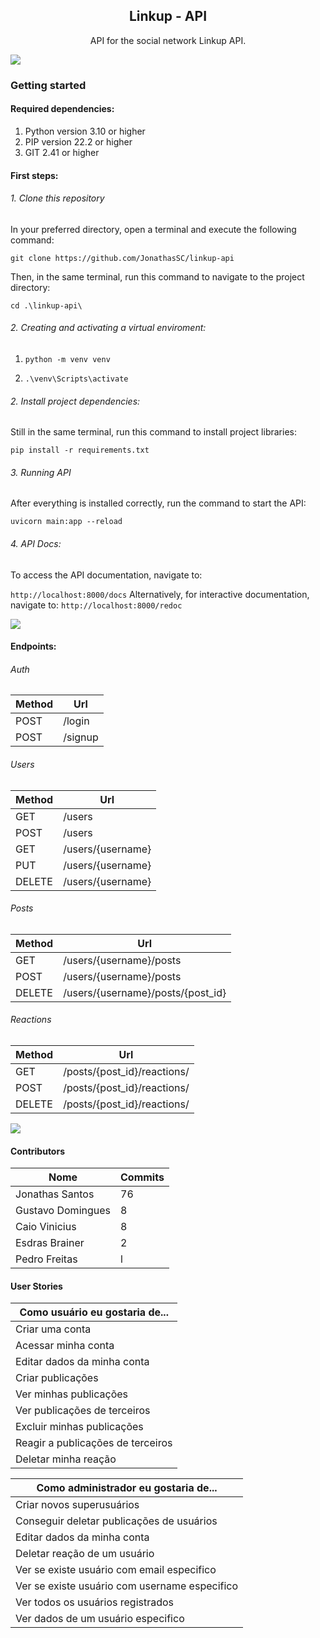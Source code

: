 <p align="center">
  <!-- <img src="public/images/brand.png" height="128"> -->
  <h2 align="center">Linkup - API</h2>
  <p align="center">API for the social network Linkup API.<p>
</p>

![](https://i.imgur.com/waxVImv.png)

### Getting started

#### Required dependencies:

1. Python version 3.10 or higher
2. PIP version 22.2 or higher
3. GIT 2.41 or higher

#### First steps:

###### 1. Clone this repository

In your preferred directory, open a terminal and execute the following command:

`git clone https://github.com/JonathasSC/linkup-api`

Then, in the same terminal, run this command to navigate to the project directory:

`cd .\linkup-api\`

###### 2. Creating and activating a virtual enviroment:

1. `python -m venv venv`

2. `.\venv\Scripts\activate`

###### 2. Install project dependencies:

Still in the same terminal, run this command to install project libraries:

`pip install -r requirements.txt`

###### 3. Running API

After everything is installed correctly, run the command to start the API:

`uvicorn main:app --reload`

###### 4. API Docs:

To access the API documentation, navigate to:

`http://localhost:8000/docs`
Alternatively, for interactive documentation, navigate to:
`http://localhost:8000/redoc`

![](https://i.imgur.com/waxVImv.png)

#### Endpoints:

###### Auth

| Method | Url     |
| ------ | ------- |
| POST   | /login  |
| POST   | /signup |

###### Users

| Method | Url               |
| ------ | ----------------- |
| GET    | /users            |
| POST   | /users            |
| GET    | /users/{username} |
| PUT    | /users/{username} |
| DELETE | /users/{username} |

###### Posts

| Method | Url                               |
| ------ | --------------------------------- |
| GET    | /users/{username}/posts           |
| POST   | /users/{username}/posts           |
| DELETE | /users/{username}/posts/{post_id} |

###### Reactions

| Method | Url                         |
| ------ | --------------------------- |
| GET    | /posts/{post_id}/reactions/ |
| POST   | /posts/{post_id}/reactions/ |
| DELETE | /posts/{post_id}/reactions/ |

![](https://i.imgur.com/waxVImv.png)

#### Contributors

| Nome              | Commits |
| ----------------- | ------- |
| Jonathas Santos   | 76      |
| Gustavo Domingues | 8       |
| Caio Vinicius     | 8       |
| Esdras Brainer    | 2       |
| Pedro Freitas     | l       |

#### User Stories

| Como usuário eu gostaria de...    |
| --------------------------------- |
| Criar uma conta                   |
| Acessar minha conta               |
| Editar dados da minha conta       |
| Criar publicações                 |
| Ver minhas publicações            |
| Ver publicações de terceiros      |
| Excluir minhas publicações        |
| Reagir a publicações de terceiros |
| Deletar minha reação              |

| Como administrador eu gostaria de...          |
| --------------------------------------------- |
| Criar novos superusuários                     |
| Conseguir deletar publicações de usuários     |
| Editar dados da minha conta                   |
| Deletar reação de um usuário                  |
| Ver se existe usuário com email especifico    |
| Ver se existe usuário com username especifico |
| Ver todos os usuários registrados             |
| Ver dados de um usuário especifico            |
